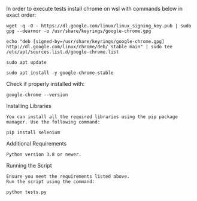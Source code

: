 In order to execute tests install chrome on wsl with commands below in exact order:

    wget -q -O - https://dl.google.com/linux/linux_signing_key.pub | sudo gpg --dearmor -o /usr/share/keyrings/google-chrome.gpg

    echo "deb [signed-by=/usr/share/keyrings/google-chrome.gpg] http://dl.google.com/linux/chrome/deb/ stable main" | sudo tee /etc/apt/sources.list.d/google-chrome.list

    sudo apt update

    sudo apt install -y google-chrome-stable

Check if properly installed with:

    google-chrome --version

Installing Libraries

    You can install all the required libraries using the pip package manager. Use the following command:

    pip install selenium

Additional Requirements

    Python version 3.8 or newer.

Running the Script

    Ensure you meet the requirements listed above.
    Run the script using the command:

    python tests.py

